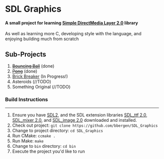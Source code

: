 SDL Graphics
============

#### A small project for learning [Simple DirectMedia Layer 2.0](https://www.libsdl.org/) library
As well as learning more C, developing style with the language, and enjoying building much from scratch

Sub-Projects
------------

1. ~~[Bouncing Ball](https://github.com/bbergen/SDL_Graphics/tree/master/ball)~~ (done)
2. ~~[Pong](https://github.com/bbergen/SDL_Graphics/tree/master/pong)~~ (done)
3. [Brick Breaker](https://github.com/bbergen/SDL_Graphics/tree/master/breaker) (In Progress!)
4. Asteroids (//TODO)
5. Something Original (//TODO)

### Build Instructions  
----------------------

1. Ensure you have [SDL2](https://www.libsdl.org/download-2.0.php), and the SDL extension libraries [SDL_ttf 2.0](https://www.libsdl.org/projects/SDL_ttf/), [SDL_mixer 2.0](https://www.libsdl.org/projects/SDL_mixer/), and [SDL_image 2.0](https://www.libsdl.org/projects/SDL_mixer/) downloaded and installed.   
2. Check out project: `git clone https://github.com/bbergen/SDL_Graphics`
3. Change to project directory: `cd SDL_Graphics`
4. Run CMake: `ccmake .`
5. Run Make: `make`
6. Change to `bin` directory: `cd bin`
7. Execute the project you'd like to run